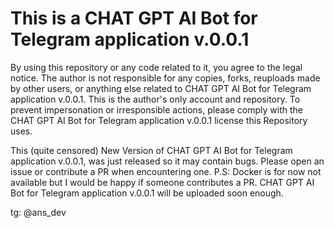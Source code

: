 # This is a CHAT GPT AI Bot for Telegram application v.0.0.1

By using this repository or any code related to it, you agree to the legal notice. The author is not responsible for any copies, forks, reuploads made by other users, or anything else related to CHAT GPT AI Bot for Telegram application v.0.0.1. This is the author's only account and repository. To prevent impersonation or irresponsible actions, please comply with the CHAT GPT AI Bot for Telegram application v.0.0.1 license this Repository uses.

This (quite censored) New Version of CHAT GPT AI Bot for Telegram application v.0.0.1, was just released so it may contain bugs. Please open an issue or contribute a PR when encountering one. P.S: Docker is for now not available but I would be happy if someone contributes a PR. CHAT GPT AI Bot for Telegram application v.0.0.1 will be uploaded soon enough.


tg: @ans_dev
